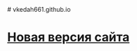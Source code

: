 <html>
    <head>
      <meta name="yandex-verification" content="c8bdbd6622a2d9ac" />
       </head>
</html>
# vkedah661.github.io
<h1><a href="https://vkedah661.github.io/gl.html">Новая версия сайта</a><h1>
